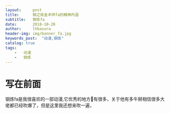 ```yaml
---  
layout:     post
title:      钢之炼金术师fa的精神内涵
subtitle:   钢炼fa
date:       2018-10-20
author:     lhbasura
header-img: img/banner_fa.jpg
keywords_post:  "动漫,钢炼"
catalog: true
tags:
    -   动漫
    -   钢炼
---  
```

# 写在前面
钢炼fa是我很喜欢的一部动漫,它优秀的地方有很多，关于他有多牛掰相信很多大佬都已经吹爆了，但是这里我还想来吹一遍，